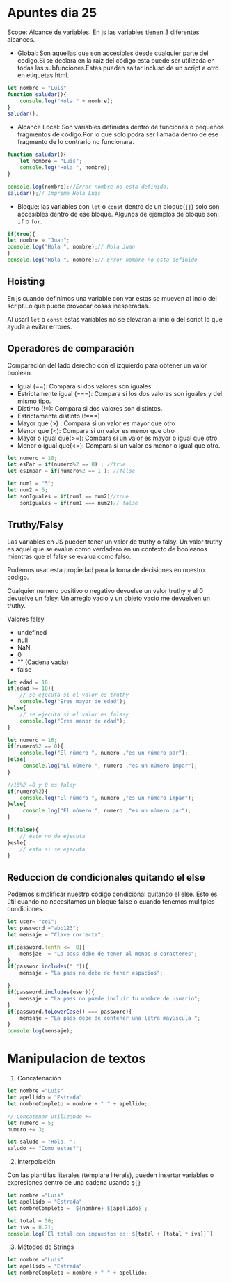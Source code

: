 # Apuntes dia 25
Scope: Alcance de variables. En js las variables tienen 3 diferentes alcances.
- Global: Son aquellas que son accesibles desde cualquier parte del codigo.Si se declara en la raíz del código esta puede ser utilizada en todas las subfunciones.Estas pueden saltar incluso de un script a otro en etiquetas html.

```js
let nombre = "Luis"
function saludar(){
    console.log("Hola " + nombre);
}
saludar();
```

- Alcance Local: Son variables definidas dentro de funciones o pequeños fragmentos de código.Por lo que solo podra ser llamada denro de ese fragmento de lo contrario no funcionara.

```js
function saludar(){
    let nombre = "Luis";
    console.log("Hola ", nombre);
}

console.log(nombre);//Error nombre no esta definido.
saludar();// Imprime Hola Luis
```

- Bloque: las variables con `let` o `const`  dentro de un bloque(`{}`) solo son accesibles dentro de ese bloque. Algunos de ejemplos de bloque son: `if` o `for`.

```js
if(true){
let nombre = "Juan";
console.log("Hola ", nombre);// Hola Juan
}
console.log("Hola ", nombre);// Error nombre no esta definido
```
## Hoisting
En js cuando definimos una variable con var estas se mueven al incio del script.Lo que puede provocar cosas inesperadas.

Al usarl `let` o `const` estas variables no se elevaran al inicio del script lo que ayuda a evitar errores.


## Operadores de comparación

Comparación del lado derecho con el izquierdo para obtener un valor boolean.
- Igual (==): Compara si dos valores son iguales.
- Estrictamente igual (===): Compara si los dos valores son iguales y del mismo tipo.
- Distinto (!=): Compara si dos valores son distintos.
- Estrictamente distinto (!===)
- Mayor que (>) : Compara si un valor es mayor que otro
- Menor que (<): Compara si un valor es menor que otro
- Mayor o igual que(>=): Compara si un valor es mayor o igual que otro
- Menor o igual que(<=): Compara si un valor es menor o igual que otro.

```js
let numero = 10;
let esPar = if(numero%2 == 0) ; //true
let esImpar = if(numero%2 == 1 ); //false

let num1 = "5";
let num2 = 5;
let sonIguales = if(num1 == num2)//true
    sonIguales = if(num1 === num2)// false

```
## Truthy/Falsy

Las variables en JS pueden tener un valor de truthy o falsy. Un valor truthy es aquel que se evalua como verdadero en un contexto de booleanos mientras que el falsy se evalua como falso.

Podemos usar esta propiedad para la toma de decisiones en nuestro código.


Cualquier numero positivo o negativo  devuelve un valor truthy y el 0 devuelve un falsy. Un arreglo vacio y un objeto vacio me devuelven un truthy.


Valores falsy

 - undefined
 - null
 - NaN
 - 0
 - "" (Cadena vacia)
 - false


```js
let edad = 18;
if(edad >= 18){
    // se ejecuta si el valor es truthy
    console.log("Eres mayor de edad");
}else{
    // se ejecuta si el valor es falasy
    console.log("Eres menor de edad");
}

let numero = 16;
if(numero%2 == 0){
    console.log("El número ", numero ,"es un número par");
}else{
     console.log("El número ", numero ,"es un número impar");
}

//16%2 =0 y 0 es falsy
if(numero%2){
    console.log("El número ", numero ,"es un número impar");
}else{
     console.log("El número ", numero ,"es un número par");
}

if(false){
    // esto no de ejecuta
}esle{
    // esto si se ejecuta
}

```

## Reduccion de condicionales quitando el else
Podemos simplificar nuestrp código condicional quitando el else. Esto es útil cuando no necesitamos un bloque false o cuando tenemos mulitples condiciones.

```js
let user= "cei";
let password ="abc123";
let mensaje = "Clave correcta";

if(password.lenth <=  8){
    mensjae  = "La pass debe de tener al menos 8 caracteres";
}
if(passwor.includes(" ")){
    mensaje = "La pass no debe de tener espacios";

}
if(password.includes(user)){
    mensaje = "La pass no puede incluir tu nombre de usuario";
}
if(password.toLowerCase() === password){
    mensaje = "La pass debe de contener una letra mayúscula ";
}
console.log(mensaje);

```

# Manipulacion de textos
1. Concatenación
```js
let nombre ="Luis"
let apellido = "Estrada"
let nombreCompleto = nombre + " " + apellido;

// Concatenar utilizando +=
let numero = 5;
numero += 3; 

let saludo = "Hola, ";
saludo += "Como estas?";
```

2. Interpolación

Con las plantillas literales (templare literals), pueden insertar variables o expresiones dentro de una cadena usando `${}`

```js
let nombre ="Luis"
let apellido = "Estrada"
let nombreCompleto = `${nombre} ${apellido}`;

let total = 50;
let iva = 0.21;
console.log(`El total con impuestos es: ${total + (total * iva)}`)
```


3. Métodos de Strings

```js
let nombre ="Luis"
let apellido = "Estrada"
let nombreCompleto = nombre + " " + apellido;
```
